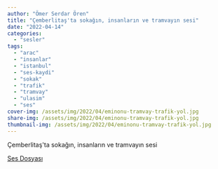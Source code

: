 ```yaml
---
author: "Ömer Serdar Ören"
title: "Çemberlitaş'ta sokağın, insanların ve tramvayın sesi"
date: "2022-04-14"
categories: 
  - "sesler"
tags: 
  - "arac"
  - "insanlar"
  - "istanbul"
  - "ses-kaydi"
  - "sokak"
  - "trafik"
  - "tramvay"
  - "ulasim"
  - "ses"
cover-img: /assets/img/2022/04/eminonu-tramvay-trafik-yol.jpg
share-img: /assets/img/2022/04/eminonu-tramvay-trafik-yol.jpg
thumbnail-img: /assets/img/2022/04/eminonu-tramvay-trafik-yol.jpg
---
```


Çemberlitaş'ta sokağın, insanların ve tramvayın sesi

[Ses Dosyası](/assets/sounds/2022/04/sokak-trafik-insan-sesleri-konusmalar-tramvay-sesleri-cemberlitas.mp3)
